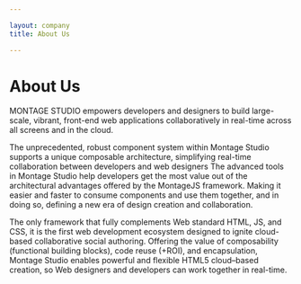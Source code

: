 ```yaml
---

layout: company
title: About Us

---
```


# About Us

MONTAGE STUDIO empowers developers and designers to build large-scale, vibrant, front-end web applications collaboratively in real-time across all screens and in the cloud.

The unprecedented, robust component system within Montage Studio supports a unique composable architecture, simplifying real-time collaboration between developers and web designers The advanced tools in Montage Studio help developers get the most value out of the architectural advantages offered by the MontageJS framework. Making it easier and faster to consume components and use them together, and in doing so, defining a new era of design creation and collaboration.

The only framework that fully complements Web standard HTML, JS, and CSS, it is the first web development ecosystem designed to ignite cloud-based collaborative social authoring. Offering the value of composability (functional building blocks), code reuse (+ROI), and encapsulation, Montage Studio enables powerful and flexible HTML5 cloud–based creation, so Web designers and developers can work together in real-time.
